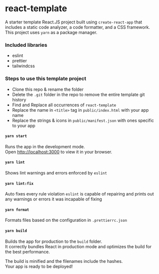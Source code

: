 # react-template
A starter template React.JS project built using `create-react-app` that includes a static code analyzer,
 a code formatter, and a CSS framework. This project uses `yarn` as a package manager.

### Included libraries

- eslint
- prettier
- tailwindcss

### Steps to use this template project

- Clone this repo & rename the folder
- Delete the `.git` folder in the repo to remove the entire template git history
- Find and Replace all occurrences of `react-template`
- Replace the name in `<title>` tag in `public/index.html` with your app name
- Replace the strings & icons in `public/manifest.json` with ones specific to your app

#### `yarn start`

Runs the app in the development mode.\
Open [http://localhost:3000](http://localhost:3000) to view it in your browser.

#### `yarn lint`

Shows lint warnings and errors enforced by `eslint`

#### `yarn lint:fix`

Auto fixes every rule violation `eslint` is capable of repairing and prints out any warnings or errors it
 was incapable of fixing

#### `yarn format`

Formats files based on the configuration in `.prettierrc.json`

#### `yarn build`

Builds the app for production to the `build` folder.\
It correctly bundles React in production mode and optimizes the build for the best performance.

The build is minified and the filenames include the hashes.\
Your app is ready to be deployed!
